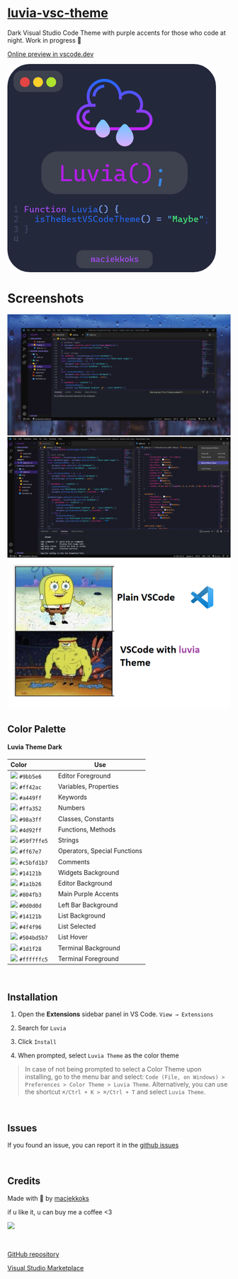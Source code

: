 # [luvia-vsc-theme](vscode:extension/maciekkoks.luvia-theme)

Dark Visual Studio Code Theme with purple accents for those who code at night. Work in progress 💜

[Online preview in vscode.dev](https://vscode.dev/theme/maciekkoks.luvia-theme/Luvia%20Theme%20)

![logo](https://raw.githubusercontent.com/maciekkoks/luvia-vsc-theme/main/Static/luvia%20baner.png)



# Screenshots

![rain](https://raw.githubusercontent.com/maciekkoks/luvia-vsc-theme/main/Static/rain-background-preview.png)
![full-window](https://raw.githubusercontent.com/maciekkoks/luvia-vsc-theme/main/Static/full-window-preview.png)
![meme](https://raw.githubusercontent.com/maciekkoks/luvia-vsc-theme/main/Static/gigafunny.png)




## Color Palette
#### Luvia Theme Dark
| Color&nbsp;&nbsp;&nbsp;&nbsp;&nbsp;&nbsp;&nbsp;&nbsp;&nbsp;&nbsp;&nbsp;&nbsp;&nbsp;&nbsp;&nbsp; | Use |
| ---------- | ------------------------------------------------------------ |
| ![](https://via.placeholder.com/15/9bb5e6/9bb5e6?text=+) `#9bb5e6` | Editor Foreground |
| ![](https://via.placeholder.com/15/ff42ac/ff42ac?text=+) `#ff42ac` | Variables, Properties |
| ![](https://via.placeholder.com/15/a449ff/a449ff?text=+) `#a449ff` | Keywords |
| ![](https://via.placeholder.com/15/ffa352/ffa352?text=+) `#ffa352` | Numbers |
| ![](https://via.placeholder.com/15/98a3ff/98a3ff?text=+) `#98a3ff` | Classes, Constants |
| ![](https://via.placeholder.com/15/4d92ff/4d92ff?text=+) `#4d92ff` | Functions, Methods |
| ![](https://via.placeholder.com/15/59f7ffe5/59f7ffe5?text=+) `#59f7ffe5` | Strings |
| ![](https://via.placeholder.com/15/ff67e7/ff67e7?text=+) `#ff67e7` | Operators, Special Functions |
| ![](https://via.placeholder.com/15/c5bfd1b7/c5bfd1b7?text=+) `#c5bfd1b7` | Comments |
| ![](https://via.placeholder.com/15/14121b/14121b?text=+) `#14121b` | Widgets Background |
| ![](https://via.placeholder.com/15/1a1b26/1a1b26?text=+) `#1a1b26` | Editor Background |
| ![](https://via.placeholder.com/15/804fb3/804fb3?text=+) `#804fb3` | Main Purple Accents |
| ![](https://via.placeholder.com/15/0d0d0d/0d0d0d?text=+) `#0d0d0d` | Left Bar Background |
| ![](https://via.placeholder.com/15/14121b/14121be?text=+) `#14121b` | List Background |
| ![](https://via.placeholder.com/15/4f4f96/4f4f96?text=+) `#4f4f96` | List Selected |
| ![](https://via.placeholder.com/15/504bd5b7/504bd5b7?text=+) `#504bd5b7` | List Hover |
| ![](https://via.placeholder.com/15/1d1f28/1d1f28?text=+) `#1d1f28` | Terminal Background |
| ![](https://via.placeholder.com/15/ffffffc5/ffffffc5?text=+) `#ffffffc5` | Terminal Foreground |

<br />

## Installation

1. Open the **Extensions** sidebar panel in VS Code. `View → Extensions`

2. Search for `Luvia`

3. Click `Install`

4. When prompted, select `Luvia Theme` as the color theme

> In case of not being prompted to select a Color Theme upon installing, go to the menu bar and select: `Code (File, on Windows) > Preferences > Color Theme > Luvia Theme`. Alternatively, you can use the shortcut `⌘/Ctrl + K > ⌘/Ctrl + T` and select `Luvia Theme`.

<br />

## Issues
If you found an issue, you can report it in the [github issues](https://github.com/maciekkoks/luvia-vsc-theme/issues)

<br />


## Credits

Made with 💜 by [maciekkoks](https://github.com/maciekkoks)

if u like it, u can buy me a coffee <3

<a href="https://www.buymeacoffee.com/maciekt07"><img src="https://img.buymeacoffee.com/button-api/?text=Buy me a coffee&emoji=&slug=maciekt07&button_colour=1d1f28&font_colour=ffffff&font_family=Lato&outline_colour=ffffff&coffee_colour=FFDD00"></a>


<br />

[GitHub repository](https://github.com/maciekkoks/luvia-vsc-theme)

[Visual Studio Marketplace](https://marketplace.visualstudio.com/items?itemName=maciekkoks.luvia-theme)

